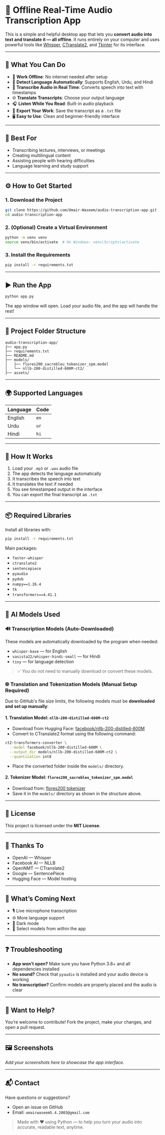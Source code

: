 # 🎤 Offline Real-Time Audio Transcription App

This is a simple and helpful desktop app that lets you **convert audio into text and translate it — all offline**. It runs entirely on your computer and uses powerful tools like [Whisper](https://github.com/openai/whisper), [CTranslate2](https://github.com/OpenNMT/CTranslate2), and [Tkinter](https://docs.python.org/3/library/tkinter.html) for its interface.

---

## 🚀 What You Can Do

* 🔌 **Work Offline**: No internet needed after setup
* 🧠 **Detect Language Automatically**: Supports English, Urdu, and Hindi
* 📝 **Transcribe Audio in Real Time**: Converts speech into text with timestamps
* 🌐 **Translate Transcripts**: Choose your output language
* 🎧 **Listen While You Read**: Built-in audio playback
* 💾 **Export Your Work**: Save the transcript as a `.txt` file
* 🖥️ **Easy to Use**: Clean and beginner-friendly interface

---

## 💼 Best For

* Transcribing lectures, interviews, or meetings
* Creating multilingual content
* Assisting people with hearing difficulties
* Language learning and study support

---

## ⚙️ How to Get Started

### 1. Download the Project

```bash
git clone https://github.com/Umair-Waseem/audio-transcription-app.git
cd audio-transcription-app
```

### 2. (Optional) Create a Virtual Environment

```bash
python -m venv venv
source venv/bin/activate  # On Windows: venv\Scripts\activate
```

### 3. Install the Requirements

```bash
pip install -r requirements.txt
```

---

## ▶️ Run the App

```bash
python app.py
```

The app window will open. Load your audio file, and the app will handle the rest!

---

## 📁 Project Folder Structure

```
audio-transcription-app/
├── app.py                       
├── requirements.txt            
├── README.md                                        
├── models/                     
│   ├── flores200_sacrebleu_tokenizer_spm.model         
│   └── nllb-200-distilled-600M-ct2/                   
├── assets/                                    
```

---

## 🌍 Supported Languages

| Language | Code |
| -------- | ---- |
| English  | `en` |
| Urdu     | `ur` |
| Hindi    | `hi` |

---

## 🔄 How It Works

1. Load your `.mp3` or `.wav` audio file
2. The app detects the language automatically
3. It transcribes the speech into text
4. It translates the text if needed
5. You see timestamped output in the interface
6. You can export the final transcript as `.txt`

---

## 📦 Required Libraries

Install all libraries with:

```bash
pip install -r requirements.txt
```

Main packages:

* `faster-whisper`
* `ctranslate2`
* `sentencepiece`
* `pyaudio`
* `pydub`
* `numpy==1.26.4`
* `tk` 
* `transformers==4.41.1` 
---

## 🧠 AI Models Used

### 🔊 Transcription Models (Auto-Downloaded)

These models are automatically downloaded by the program when needed:

* `whisper-base` — for English
* `vasista22/whisper-hindi-small` — for Hindi
* `tiny` — for language detection

> ✅ You do not need to manually download or convert these models.

### 🌐 Translation and Tokenization Models (Manual Setup Required)

Due to GitHub's file size limits, the following models must be **downloaded and set up manually**:

#### 1. **Translation Model:** `nllb-200-distilled-600M-ct2`

* Download from Hugging Face: [facebook/nllb-200-distilled-600M](https://huggingface.co/facebook/nllb-200-distilled-600M)
* Convert to CTranslate2 format using the following command:

```bash
ct2-transformers-converter \
  --model facebook/nllb-200-distilled-600M \
  --output_dir models/nllb-200-distilled-600M-ct2 \
  --quantization int8
```

* Place the converted folder inside the `models/` directory.

#### 2. **Tokenizer Model:** `flores200_sacrebleu_tokenizer_spm.model`

* Download from: [flores200 tokenizer](https://dl.fbaipublicfiles.com/nllb/flores200/sacrebleu_tokenizer_spm.model)
* Save it in the `models/` directory as shown in the structure above.

---

## 🪪 License

This project is licensed under the **MIT License**. 

---

## 🙏 Thanks To

* OpenAI — Whisper
* Facebook AI — NLLB
* OpenNMT — CTranslate2
* Google — SentencePiece
* Hugging Face — Model hosting

---

## 🔧 What’s Coming Next

* 🎙️ Live microphone transcription
* 🌐 More language support
* 🌙 Dark mode
* 🧩 Select models from within the app

---

## ❓ Troubleshooting

* **App won’t open?** Make sure you have Python 3.8+ and all dependencies installed
* **No sound?** Check that `pyaudio` is installed and your audio device is working
* **No transcription?** Confirm models are properly placed and the audio is clear

---

## 🤝 Want to Help?

You’re welcome to contribute! Fork the project, make your changes, and open a pull request.

---

## 🖼️ Screenshots

*Add your screenshots here to showcase the app interface.*

---

## 📬 Contact

Have questions or suggestions?

* Open an issue on GitHub
* Email: `umairwaseem5.4.2003@gmail.com`

> Made with ❤️ using Python — to help you turn your audio into accurate, readable text, anytime.
